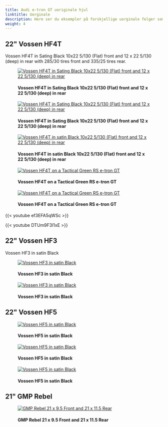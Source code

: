 ```yaml
---
title: Audi e-tron GT uoriginale hjul
linktitle: Uorginale
description: Here ser du eksempler på forskjellige uorginale felger som eiere har montert
weight: 4
---
```

<!-- markdownlint-disable MD033 -->

## 22" Vossen HF4T

Vossen HF4T in Sating Black 10x22 5/130 (Flat) front and 12 x 22 5/130 (deep) in rear with 285/30 tires front and 335/25 tires rear.


<figure>
    <a href="https://media.electrichasgoneaudi.net/multimedia/models/e-tron-gt/exterior/wheels/aftermarket/vossen_hf4t_1.jpg">
        <img src="https://media.electrichasgoneaudi.net/multimedia/models/e-tron-gt/exterior/wheels/aftermarket/vossen_hf4t_1s.jpg" alt="Vossen HF4T in Sating Black 10x22 5/130 (Flat) front and 12 x 22 5/130 (deep) in rear" title="Vossen HF4T in Sating Black 10x22 5/130 (Flat) front and 12 x 22 5/130 (deep) in rear">
    </a>
    <figcaption><h4>Vossen HF4T in Sating Black 10x22 5/130 (Flat) front and 12 x 22 5/130 (deep) in rear</h4></figcaption>
</figure>

<figure>
    <a href="https://media.electrichasgoneaudi.net/multimedia/models/e-tron-gt/exterior/wheels/aftermarket/vossen_hf4t_2.jpg">
        <img src="https://media.electrichasgoneaudi.net/multimedia/models/e-tron-gt/exterior/wheels/aftermarket/vossen_hf4t_2s.jpg" alt="Vossen HF4T in Sating Black 10x22 5/130 (Flat) front and 12 x 22 5/130 (deep) in rear" title="Vossen HF4T in Sating Black 10x22 5/130 (Flat) front and 12 x 22 5/130 (deep) in rear">
    </a>
    <figcaption><h4>Vossen HF4T in Sating Black 10x22 5/130 (Flat) front and 12 x 22 5/130 (deep) in rear</h4></figcaption>
</figure>

<figure>
    <a href="https://media.electrichasgoneaudi.net/multimedia/models/e-tron-gt/exterior/wheels/aftermarket/vossen_hf4t_3.jpg">
        <img src="https://media.electrichasgoneaudi.net/multimedia/models/e-tron-gt/exterior/wheels/aftermarket/vossen_hf4t_3s.jpg" alt="Vossen HF4T in satin Black 10x22 5/130 (Flat) front and 12 x 22 5/130 (deep) in rear" title="Vossen HF4T in satin Black 10x22 5/130 (Flat) front and 12 x 22 5/130 (deep) in rear">
    </a>
    <figcaption><h4>Vossen HF4T in satin Black 10x22 5/130 (Flat) front and 12 x 22 5/130 (deep) in rear</h4></figcaption>
</figure>

<figure>
    <a href="https://media.electrichasgoneaudi.net/multimedia/models/e-tron-gt/exterior/wheels/aftermarket/vossen_hf4t_4.jpg">
        <img src="https://media.electrichasgoneaudi.net/multimedia/models/e-tron-gt/exterior/wheels/aftermarket/vossen_hf4t_4s.jpg" alt="Vossen HF4T on a Tactical Green RS e-tron GT" title="Vossen HF4T on a Tactical Green RS e-tron GT">
    </a>
    <figcaption><h4>Vossen HF4T on a Tactical Green RS e-tron GT</h4></figcaption>
</figure>

<figure>
    <a href="https://media.electrichasgoneaudi.net/multimedia/models/e-tron-gt/exterior/wheels/aftermarket/vossen_hf4t_5.jpg">
        <img src="https://media.electrichasgoneaudi.net/multimedia/models/e-tron-gt/exterior/wheels/aftermarket/vossen_hf4t_5s.jpg" alt="Vossen HF4T on a Tactical Green RS e-tron GT" title="Vossen HF4T on a Tactical Green RS e-tron GT">
    </a>
    <figcaption><h4>Vossen HF4T on a Tactical Green RS e-tron GT</h4></figcaption>
</figure>

{{< youtube ef3EFA5qWSc >}}

{{< youtube DTUm9F3l1xE >}}

## 22" Vossen HF3

Vossen HF3 in satin Black 

<figure>
    <a href="https://media.electrichasgoneaudi.net/multimedia/models/e-tron-gt/exterior/wheels/aftermarket/vossen_hf3_5.jpg">
        <img src="https://media.electrichasgoneaudi.net/multimedia/models/e-tron-gt/exterior/wheels/aftermarket/vossen_hf3_5s.jpg" alt="Vossen HF3 in satin Black" title="Vossen HF3 in satin Black">
    </a>
    <figcaption><h4>Vossen HF3 in satin Black</h4></figcaption>
</figure>

<figure>
    <a href="https://media.electrichasgoneaudi.net/multimedia/models/e-tron-gt/exterior/wheels/aftermarket/vossen_hf3_6.jpg">
        <img src="https://media.electrichasgoneaudi.net/multimedia/models/e-tron-gt/exterior/wheels/aftermarket/vossen_hf3_6s.jpg" alt="Vossen HF3 in satin Black" title="Vossen HF3 in satin Black">
    </a>
    <figcaption><h4>Vossen HF3 in satin Black</h4></figcaption>
</figure>

## 22" Vossen HF5 

<figure>
    <a href="https://media.electrichasgoneaudi.net/multimedia/models/e-tron-gt/exterior/wheels/aftermarket/vossen_hf5_1.jpg">
        <img src="https://media.electrichasgoneaudi.net/multimedia/models/e-tron-gt/exterior/wheels/aftermarket/vossen_hf5_1s.jpg" alt="Vossen HF5 in satin Black" title="Vossen HF5 in satin Black">
    </a>
    <figcaption><h4>Vossen HF5 in satin Black</h4></figcaption>
</figure>

<figure>
    <a href="https://media.electrichasgoneaudi.net/multimedia/models/e-tron-gt/exterior/wheels/aftermarket/vossen_hf5_2.jpg">
        <img src="https://media.electrichasgoneaudi.net/multimedia/models/e-tron-gt/exterior/wheels/aftermarket/vossen_hf5_2s.jpg" alt="Vossen HF5 in satin Black" title="Vossen HF5 in satin Black">
    </a>
    <figcaption><h4>Vossen HF5 in satin Black</h4></figcaption>
</figure>

<figure>
    <a href="https://media.electrichasgoneaudi.net/multimedia/models/e-tron-gt/exterior/wheels/aftermarket/vossen_hf5_3.jpg">
        <img src="https://media.electrichasgoneaudi.net/multimedia/models/e-tron-gt/exterior/wheels/aftermarket/vossen_hf5_3s.jpg" alt="Vossen HF5 in satin Black" title="Vossen HF5 in satin Black">
    </a>
    <figcaption><h4>Vossen HF5 in satin Black</h4></figcaption>
</figure>


## 21" GMP Rebel

<figure>
    <a href="https://media.electrichasgoneaudi.net/multimedia/models/e-tron-gt/exterior/wheels/aftermarket/gmp_rebel_1.jpg">
        <img src="https://media.electrichasgoneaudi.net/multimedia/models/e-tron-gt/exterior/wheels/aftermarket/gmp_rebel_1s.jpg" alt="GMP Rebel 21 x 9.5 Front and 21 x 11.5 Rear" title="GMP Rebel 21 x 9.5 Front and 21 x 11.5 Rear">
    </a>
    <figcaption><h4>GMP Rebel 21 x 9.5 Front and 21 x 11.5 Rear</h4></figcaption>
</figure>
